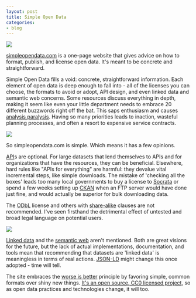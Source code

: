 ```yaml
---
layout: post
title: Simple Open Data
categories:
- blog
---
```


<a href='http://simpleopendata.com/'><img src='http://farm3.staticflickr.com/2855/12510583234_2d46d5ec00_h.jpg' class='white-on-white' /></a>

[simpleopendata.com](http://simpleopendata.com/) is a one-page website that gives advice on how to format, publish, and license open data. It's meant to be concrete and straightforward.

Simple Open Data fills a void: concrete, straightforward information. Each element of open data is deep enough to fall into - all of the licenses you can choose, the formats to avoid or adopt, API design, and even linked data and semantic web concerns. Some resources discuss everything in depth, making it seem like even your little department needs to embrace 20 different buzzwords right off the bat. This saps enthusiasm and causes [analysis paralysis](http://en.wikipedia.org/wiki/Analysis_paralysis). Having so many priorities leads to inaction, wasteful planning processes, and often a resort to expensive service contracts.

![](http://farm6.staticflickr.com/5546/12523131583_3b67ccfd81_b.jpg)

So simpleopendata.com is simple. Which means it has a few opinions.

[API](http://en.wikipedia.org/wiki/Application_programming_interface)s are optional. For large datasets that lend themselves to APIs and for organizations that have the resources, they can be beneficial. Elsewhere, hard rules like "APIs for everything" are harmful: they devalue vital incremental steps, like simple downloads. The mistake of 'checking all the boxes' leads too many local governments to buy a license to [Socrata](http://www.socrata.com/) or spend a few weeks setting up [CKAN](http://ckan.org/) when an FTP server would have done just fine, and would actually be superior for bulk downloading data.

The [ODbL](http://opendatacommons.org/licenses/odbl/) license and others with [share-alike](https://en.wikipedia.org/wiki/Share-alike) clauses are not recommended. I've seen firsthand the detrimental effect of untested and broad legal language on potential users.

![](http://farm4.staticflickr.com/3666/12522914103_02371dddb3_b.jpg)

[Linked data](http://linkeddata.org/) and the [semantic web](http://en.wikipedia.org/wiki/Semantic_Web) aren't mentioned. Both are great visions for the future, but the lack of actual implementations, documentation, and tools mean that recommending that datasets are 'linked data' is meaningless in terms of real actions. [JSON-LD](http://manu.sporny.org/2014/json-ld-origins-2/) might change this once adopted - time will tell.

The site embraces the [worse is better](http://www.jwz.org/doc/worse-is-better.html) principle by favoring simple, common formats over shiny new things. [It's an open source, CC0 licensed project](https://github.com/tmcw/simpleopendata), so as open data practices and technologies change, it will too.
